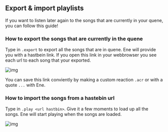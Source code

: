 ## Export & import playlists 

If you want to listen later again to the songs that are currently in your quene, you can follow this guide! 
	
### How to export the songs that are currently in the quene

Type in `.export` to export all the songs that are in quene. Ene will provide you with a hastbein link.
If you open this link in your webbrowser you see each url to each song that your exported.

![img](https://thumbs.gfycat.com/OptimalUnhappyCats-size_restricted.gif)

You can save this link conviently by making a custom reaction `.acr` or with a quote `...` with Ene.

### How to import the songs from a hastebin url

Type in `.play <url hastbin>`. Give it a few moments to load up all the songs. Ene will start playing when the songs are loaded.

![img](https://thumbs.gfycat.com/RadiantGrandCow-size_restricted.gif)
